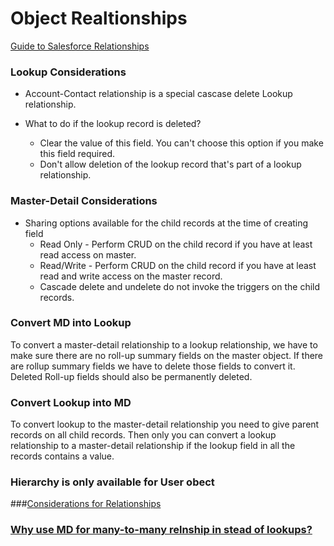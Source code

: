 # Object Realtionships

[Guide to Salesforce Relationships](https://www.salesforceben.com/guide-to-salesforce-relationship-types-and-when-to-use-them/)

### Lookup Considerations

- Account-Contact relationship is a special cascase delete Lookup relationship.

- What to do if the lookup record is deleted?
  - Clear the value of this field. You can't choose this option if you make this field required.
  - Don't allow deletion of the lookup record that's part of a lookup relationship.

### Master-Detail Considerations
- Sharing options available for the child records at the time of creating field
  - Read Only - Perform CRUD on the child record if you have at least read access on master.
  - Read/Write - Perform CRUD on the child record if you have at least read and write access on the master record.
  - Cascade delete and undelete do not invoke the triggers on the child records.


### Convert MD into Lookup
To convert a master-detail relationship to a lookup relationship, we have to make sure there are no roll-up summary fields on the master object. If there are rollup summary fields we have to delete those fields to convert it. Deleted Roll-up fields should also be permanently deleted.

### Convert Lookup into MD
To convert lookup to the master-detail relationship you need to give parent records on all child records. Then only you can convert a lookup relationship to a master-detail relationship if the lookup field in all the records contains a value.

### Hierarchy is only available for User obect

###[Considerations for Relationships](https://help.salesforce.com/s/articleView?id=sf.relationships_considerations.htm&type=5)

### [Why use MD for many-to-many relnship in stead of lookups?](https://salesforce.stackexchange.com/questions/10166/why-does-the-documentation-stipulate-that-a-many-to-many-object-relationship-req)
